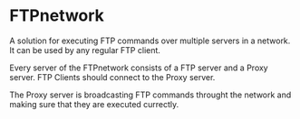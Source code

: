 # FTPnetwork
A solution for executing FTP commands over multiple servers in a network. It can be used by any regular FTP client.

Every server of the FTPnetwork consists of a FTP server and a Proxy server. FTP Clients should connect to the Proxy server.

The Proxy server is broadcasting FTP commands throught the network and making sure that they are executed currectly.

